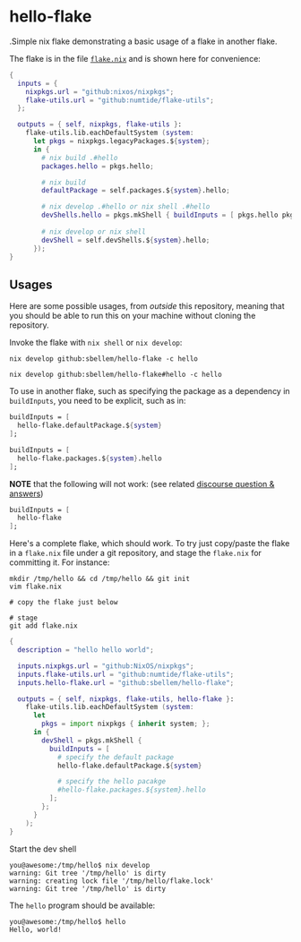 # hello-flake
.Simple nix flake demonstrating a basic usage of a flake in another flake.

The flake is in the file [`flake.nix`](./flake.nix) and is shown here for
convenience:

```nix
{
  inputs = {
    nixpkgs.url = "github:nixos/nixpkgs";
    flake-utils.url = "github:numtide/flake-utils";
  };

  outputs = { self, nixpkgs, flake-utils }:
    flake-utils.lib.eachDefaultSystem (system:
      let pkgs = nixpkgs.legacyPackages.${system};
      in {
        # nix build .#hello
        packages.hello = pkgs.hello;

        # nix build
        defaultPackage = self.packages.${system}.hello;

        # nix develop .#hello or nix shell .#hello
        devShells.hello = pkgs.mkShell { buildInputs = [ pkgs.hello pkgs.cowsay ]; };
        
        # nix develop or nix shell
        devShell = self.devShells.${system}.hello;
      });
}
```


## Usages
Here are some possible usages, from _outside_ this repository, meaning that
you should be able to run this on your machine without cloning the repository.

Invoke the flake with `nix shell` or `nix develop`:

```shell
nix develop github:sbellem/hello-flake -c hello
```
```shell
nix develop github:sbellem/hello-flake#hello -c hello
```

To use in another flake, such as specifying the package as a dependency in
`buildInputs`, you need to be explicit, such as in:

```nix
buildInputs = [
  hello-flake.defaultPackage.${system}
];
```
```nix
buildInputs = [
  hello-flake.packages.${system}.hello
];
```

**NOTE** that the following will not work:
(see related [discourse question &
answers](https://discourse.nixos.org/t/using-a-nix-flake-in-a-flake-e-g-buildinputs/17923))

```nix
buildInputs = [
  hello-flake
];
```

Here's a complete flake, which should work. To try just copy/paste the flake
in a `flake.nix` file under a git repository, and stage the `flake.nix` for
committing it. For instance:

```
mkdir /tmp/hello && cd /tmp/hello && git init
vim flake.nix

# copy the flake just below

# stage
git add flake.nix
```

```nix
{
  description = "hello hello world";

  inputs.nixpkgs.url = "github:NixOS/nixpkgs";
  inputs.flake-utils.url = "github:numtide/flake-utils";
  inputs.hello-flake.url = "github:sbellem/hello-flake";

  outputs = { self, nixpkgs, flake-utils, hello-flake }:
    flake-utils.lib.eachDefaultSystem (system:
      let
        pkgs = import nixpkgs { inherit system; };
      in {
        devShell = pkgs.mkShell {
          buildInputs = [
            # specify the default package
            hello-flake.defaultPackage.${system}

            # specify the hello pacakge
            #hello-flake.packages.${system}.hello
          ];
        };
      }
    );
}
```

Start the dev shell

```shell
you@awesome:/tmp/hello$ nix develop
warning: Git tree '/tmp/hello' is dirty
warning: creating lock file '/tmp/hello/flake.lock'
warning: Git tree '/tmp/hello' is dirty
```

The `hello` program should be available:

```shell
you@awesome:/tmp/hello$ hello
Hello, world!
```
